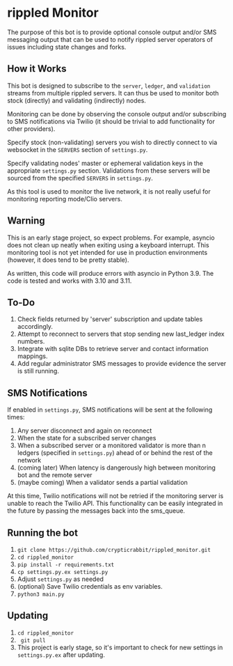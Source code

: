# rippled Monitor
The purpose of this bot is to provide optional console output and/or SMS messaging output that can be used to notify rippled server operators of issues including state changes and forks.

## How it Works
This bot is designed to subscribe to the `server`, `ledger`, and `validation` streams from multiple rippled servers. It can thus be used to monitor both stock (directly) and validating (indirectly) nodes.

Monitoring can be done by observing the console output and/or subscribing to SMS notifications via Twilio (it should be trivial to add functionality for other providers).

Specify stock (non-validating) servers you wish to directly connect to via websocket in the `SERVERS` section of `settings.py`.

Specify validating nodes' master or ephemeral validation keys in the appropriate `settings.py` section. Validations from these servers will be sourced from the specified `SERVERS` in `settings.py`.

As this tool is used to monitor the live network, it is not really useful for monitoring reporting mode/Clio servers.

## Warning
This is an early stage project, so expect problems. For example, asyncio does not clean up neatly when exiting using a keyboard interrupt.
This monitoring tool is not yet intended for use in production environments (however, it does tend to be pretty stable).

As written, this code will produce errors with asyncio in Python 3.9. The code is tested and works with 3.10 and 3.11.

## To-Do
1. Check fields returned by 'server' subscription and update tables accordingly.
2. Attempt to reconnect to servers that stop sending new last_ledger index numbers.
3. Integrate with sqlite DBs to retrieve server and contact information mappings.
4. Add regular administrator SMS messages to provide evidence the server is still running.

## SMS Notifications
If enabled in `settings.py`, SMS notifications will be sent at the following times:
1. Any server disconnect and again on reconnect
2. When the state for a subscribed server changes
3. When a subscribed server or a monitored validator is more than n ledgers (specified in `settings.py`) ahead of or behind the rest of the network
4. (coming later) When latency is dangerously high between monitoring bot and the remote server
5. (maybe coming) When a validator sends a partial validation

At this time, Twilio notifications will not be retried if the monitoring server is unable to reach the Twilio API. This functionality can be easily integrated in the future by passing the messages back into the sms_queue.

## Running the bot
1. `git clone https://github.com/crypticrabbit/rippled_monitor.git`
2. `cd rippled_monitor`
3. `pip install -r requirements.txt`
4. `cp settings.py.ex settings.py`
5. Adjust `settings.py` as needed
6. (optional) Save Twilio credentials as env variables.
7. `python3 main.py`

## Updating
1. `cd rippled_monitor`
2. ` git pull`
3. This project is early stage, so it's important to check for new settings in `settings.py.ex` after updating.

